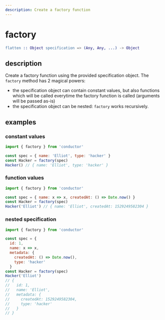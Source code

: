 ```yaml
---
description: Create a factory function
---
```


# factory

```erlang
flatten :: Object specification => (Any, Any, ...) -> Object
```

## description

Create a factory function using the provided specification object. The `factory` method has 2 magical powers:

* the specification object can contain constant values, but also functions which will be called everytime the factory function is called \(arguments will be passed as-is\)
* the specification object can be nested: `factory` works recursively.

## examples

### constant values

```javascript
import { factory } from 'conductor'

const spec = { name: 'Elliot', type: 'hacker' }
const Hacker = factory(spec)
Hacker() // { name: 'Elliot', type: 'hacker' }
```

### function values

```javascript
import { factory } from 'conductor'

const spec = { name: x => x, createdAt: () => Date.now() }
const Hacker = factory(spec)
Hacker('Elliot') // { name: 'Elliot', createdAt: 1529249582304 }
```

### nested specification

```javascript
import { factory } from 'conductor'

const spec = {
  id: 1,
  name: x => x,
  metadata: {
    createdAt: () => Date.now(),
    type: 'hacker'
  }
const Hacker = factory(spec)
Hacker('Elliot')
// {
//   id: 1,
//   name: 'Elliot',
//   metadata: {
//     createdAt: 1529249582304,
//     type: 'hacker'
//   }
// }
```

